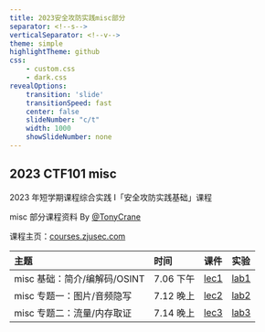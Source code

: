 ```yaml
---
title: 2023安全攻防实践misc部分
separator: <!--s-->
verticalSeparator: <!--v-->
theme: simple
highlightTheme: github
css: 
    - custom.css
    - dark.css
revealOptions:
    transition: 'slide'
    transitionSpeed: fast
    center: false
    slideNumber: "c/t"
    width: 1000
    showSlideNumber: none
---
```


<style>
.reveal .slides {
    border: none;
}
.reveal .slide-number {
    display: none;
}
.reveal h2 {
    text-align: center;
}
</style>

<div class="center">

## 2023 CTF101 misc

2023 年短学期课程综合实践 I「安全攻防实践基础」课程

misc 部分课程资料 By [@TonyCrane](https://github.com/TonyCrane)

课程主页：[courses.zjusec.com](https://courses.zjusec.com/)

<div class="three-line">

|主题|时间|课件|实验|
|:--|:--|:--|:--|
|misc 基础：简介/编解码/<span></span>OSINT|7.06 下午|[lec1](https://slides.tonycrane.cc/CTF101-2023-misc/lec1/)|[lab1](https://courses.zjusec.com/intro/misc-lab1/)|
|misc 专题一：图片/音频隐写|7.12 晚上|[lec2](https://slides.tonycrane.cc/CTF101-2023-misc/lec2/)|[lab2](https://courses.zjusec.com/topic/misc-lab2/)|
|misc 专题二：流量/内存取证|7.14 晚上|[lec3](https://slides.tonycrane.cc/CTF101-2023-misc/lec3/)|[lab3](https://courses.zjusec.com/topic/misc-lab3/)|

</div>
